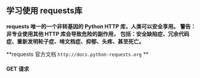 ## 学习使用 requests库

**requests 唯一的一个非转基因的 Python HTTP 库，人类可以安全享用。**
**警告：非专业使用其他 HTTP 库会导致危险的副作用，**
**包括：安全缺陷症、冗余代码症、重新发明轮子症、啃文档症、抑郁、头疼、甚至死亡。**

**requests 官方文档 `http://docs.python-requests.org` **

#### GET 请求





